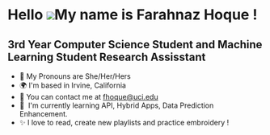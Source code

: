 Hello ![](https://user-images.githubusercontent.com/18350557/176309783-0785949b-9127-417c-8b55-ab5a4333674e.gif)My name is Farahnaz Hoque !
======================================================================================================================================

3rd Year Computer Science Student and Machine Learning Student Research Assisstant
----------------------------------------------------------------------------------

* 🌱 My Pronouns are She/Her/Hers
* 🌍  I'm based in Irvine, California
* 💌 You can contact me at [fhoque@uci.edu](mailto:fhoque@uci.edu)
* 🧠  I'm currently learning API, Hybrid Apps, Data Prediction Enhancement.
* ✨ I love to read, create new playlists and practice embroidery !
